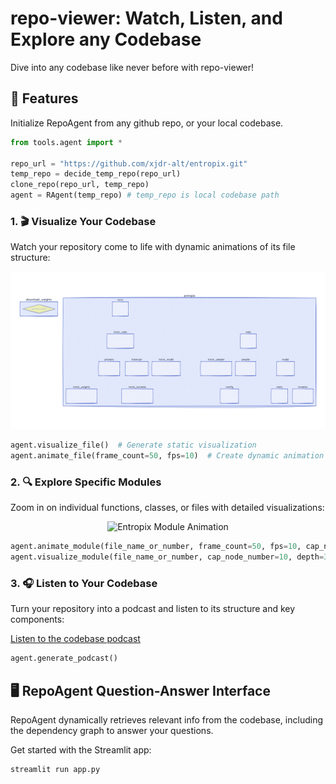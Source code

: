 # repo-viewer: Watch, Listen, and Explore any Codebase

Dive into any codebase like never before with repo-viewer!

## 🚀 Features

Initialize RepoAgent from any github repo, or your local codebase.
```python
from tools.agent import *

repo_url = "https://github.com/xjdr-alt/entropix.git"
temp_repo = decide_temp_repo(repo_url)
clone_repo(repo_url, temp_repo)
agent = RAgent(temp_repo) # temp_repo is local codebase path
```

### 1. 🎬 Visualize Your Codebase
Watch your repository come to life with dynamic animations of its file structure:

<div align="center">
  <img src="anime_entropix.gif" width="1200" alt="Entropix Codebase Animation">
</div>

```python
agent.visualize_file()  # Generate static visualization
agent.animate_file(frame_count=50, fps=10)  # Create dynamic animation
```

### 2. 🔍 Explore Specific Modules
Zoom in on individual functions, classes, or files with detailed visualizations:

<div align="center">
  <img src="anime_entropix_stats.gif" width="1200" alt="Entropix Module Animation">
</div>

```python
agent.animate_module(file_name_or_number, frame_count=50, fps=10, cap_node_number=10, depth=3)
agent.visualize_module(file_name_or_number, cap_node_number=10, depth=3)
```

### 3. 🎧 Listen to Your Codebase
Turn your repository into a podcast and listen to its structure and key components:

[Listen to the codebase podcast](sandbox/podcast_entropix.mp3)

```python
agent.generate_podcast()
```

## 🖥️ RepoAgent Question-Answer Interface

RepoAgent dynamically retrieves relevant info from the codebase, including the dependency graph to answer your questions.

Get started with the Streamlit app:
```bash
streamlit run app.py
```